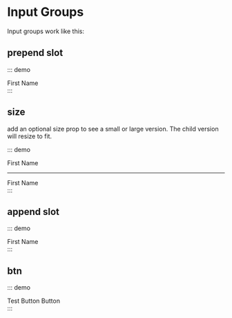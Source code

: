 # Input Groups
Input groups work like this:
## prepend slot

::: demo
<div>
	<input-group :di="dataitems.MyDataitem1">
		<span slot="prepend" class="input-group-text">First Name</span>
		<textbox v-model="records.MyDataitem1" justified></textbox>
	</input-group>
</div>
:::

## size
add an optional size prop to see a small or large version.  The child version will resize to fit.

::: demo
<div>
	<input-group size="sm" :di="dataitems.MyDataitem1">
		<span slot="prepend" class="input-group-text">First Name</span>
		<textbox size="sm" v-model="records.MyDataitem1" justified></textbox>
	</input-group>
	<hr>
	<input-group size="lg" :di="dataitems.MyDataitem1">
		<span slot="prepend" class="input-group-text">First Name</span>
		<textbox v-model="records.MyDataitem1" justified></textbox>
	</input-group>
</div>
:::

## append slot

::: demo
<div>
	<input-group :di="dataitems.MyDataitem1">
		<textbox v-model="records.MyDataitem1" justified/>
		<span slot="append" class="input-group-text">First Name</span>
	</input-group>
</div>
:::

## btn

::: demo
<div>
	<input-group>
		<span slot="prepend" class="input-group-text">Test</span>
		<textbox v-model="records.MyDataitem1" justified/>
		<btn slot="append" class="input-group-btn">Button</btn>
		<btn slot="append" class="input-group-btn">Button</btn>
	</input-group>
</div>
:::

<script>
export default {
	data() {
	  return {
	    records: {
	      MyDataitem1: "Joe",
	    },
	    dataitems: {
	      MyDataitem1: {
	        name: "FirstName",
	        label: "First Name:"
	      }
	    },
	  }
	},
}
</script>